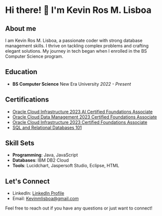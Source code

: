 # Hi there! 👋 I'm Kevin Ros M. Lisboa

## About me

I am Kevin Ros M. Lisboa, a passionate coder with strong database management skills. I thrive on tackling complex problems and crafting elegant solutions. My journey in tech began when I enrolled in the BS Computer Science program.

## Education

- **BS Computer Science**
  New Era University
  *2022 - Present*

## Certifications

- [Oracle Cloud Infrastructure 2023 AI Certified Foundations Associate](https://catalog-education.oracle.com/pls/certview/sharebadge?id=CF9379A1CA13EE63605BA203C6105FD53FAA05A72BD6BC4A54E22AFEC946D019)
- [Oracle Cloud Data Management 2023 Certified Foundations Associate](https://catalog-education.oracle.com/pls/certview/sharebadge?id=58F39CDF3C01F71BAA24320EE1EC44EA15C64159F28FFC4F3951076BBAB65B25)
- [Oracle Cloud Infrastructure 2023 Certified Foundations Associate](https://catalog-education.oracle.com/pls/certview/sharebadge?id=3C7EF982FA304B3209EFDF9B7D606711D5B250A34E38BFA64E748843B7A2EB38)
- [SQL and Relational Databases 101](https://courses.cognitiveclass.ai/certificates/82e3709daa174d08bdf4c6bc8532e9b0)

## Skill Sets

- **Programming**: Java, JavaScript
- **Databases**: IBM DB2 Cloud
- **Tools**: Lucidchart, Jaspersoft Studio, Eclipse, HTML

## Let's Connect

- LinkedIn: [LinkedIn Profile](LinkedIn_Profile_Link)
- Email: Kevinmlisboa@gmail.com

Feel free to reach out if you have any questions or just want to connect!
